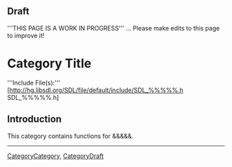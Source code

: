 <!-- acl All:read -->

## Draft

'''THIS PAGE IS A WORK IN PROGRESS''' ... Please make edits to this page to improve it!


<!-- #Remove #acl All:read above before saving your new page or you may not be able to save it.  Do not change or remove any of the other markup above this comment.  Remove this comment. -->


# Category Title

<!-- #Replace "Category Title" with an appropriate title for this new category.  See other category pages for examples.  It must be simple and descriptive and cannot contain any other formatting markup.  Do not remove the = on either end and do not add any blank spaces at the end or it will not parse correctly.  Remove this comment. -->



'''Include File(s):''' [http://hg.libsdl.org/SDL/file/default/include/SDL_%%%%%.h SDL_%%%%%.h]

<!-- #Replace %%%%% above with the header file name in both places.  Be careful of spelling and case.  This comment may be deleted when the change is made. -->





## Introduction

This category contains functions for &&&&&.

<!-- #Replace &&&&& above with a brief description of the topic that this category includes.  If relevant, follow this line with a blank space an more introductory information.  See other Category pages for examples.  This comment may be deleted when the change is made. -->



<!-- #If this category includes enumerations change CategoryHeader below to the appropriate category name that will be used in the footer of the corresponding API pages.  See the Footer section of the Enumerations Style Guide for details.  Remove the ## in front of the next 2 lines to automatically create a list on the page.  Remove this comment. -->
<!-- #== Enumerations == -->
<!-- #<<FullSearchCached(category:CategoryHeader CategoryEnum -SGEnumerations)>> -->


<!-- #If this category includes structures change CategoryHeader below to the appropriate category name that will be used in the footer of the corresponding API pages.  See the Footer section of the Structures Style Guide for details.  Remove the ## in front of the next 2 lines to automatically create a list on the page.  Remove this comment. -->
<!-- #== Structures == -->
<!-- #<<FullSearchCached(category:CategoryHeader CategoryStruct -SGStructures)>> -->


<!-- #If this category includes functions change CategoryHeader below to the appropriate category name that will be used in the footer of the corresponding API pages.  See the Footer section of the Functions Style Guide for details.  Remove the ## in front of the next 2 lines to automatically create a list on the page.  Remove this comment. -->
<!-- #== Functions == -->
<!-- #<<FullSearchCached(category:CategoryHeader -CategoryEnum -CategoryStruct -SGFunctions)>> -->

----
[CategoryCategory](CategoryCategory), [CategoryDraft](CategoryDraft)
